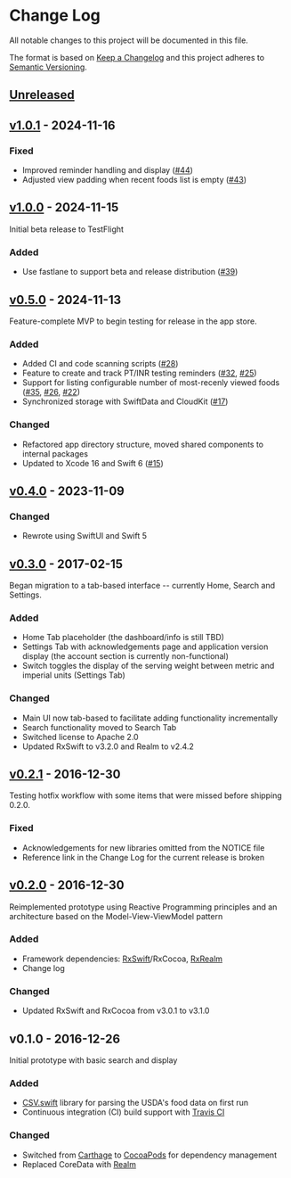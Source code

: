 # Change Log

All notable changes to this project will be documented in this file.

The format is based on [Keep a Changelog](http://keepachangelog.com/)
and this project adheres to [Semantic Versioning](http://semver.org/).

## [Unreleased]

## [v1.0.1] - 2024-11-16

### Fixed

- Improved reminder handling and display ([#44](https://github.com/robertwtucker/kfinderapp-ios/pull/44))
- Adjusted view padding when recent foods list is empty ([#43](https://github.com/robertwtucker/kfinderapp-ios/pull/43))

## [v1.0.0] - 2024-11-15

Initial beta release to TestFlight

### Added

- Use fastlane to support beta and release distribution ([#39](https://github.com/robertwtucker/kfinderapp-ios/pull/39))

## [v0.5.0] - 2024-11-13

Feature-complete MVP to begin testing for release in the app store.

### Added

- Added CI and code scanning scripts ([#28](https://github.com/robertwtucker/kfinderapp-ios/pull/28))
- Feature to create and track PT/INR testing reminders ([#32](https://github.com/robertwtucker/kfinderapp-ios/pull/32),
  [#25](https://github.com/robertwtucker/kfinderapp-ios/pull/25))
- Support for listing configurable number of most-recenly viewed foods ([#35](https://github.com/robertwtucker/kfinderapp-ios/pull/35),
  [#26](https://github.com/robertwtucker/kfinderapp-ios/pull/26),
  [#22](https://github.com/robertwtucker/kfinderapp-ios/pull/22))
- Synchronized storage with SwiftData and CloudKit ([#17](https://github.com/robertwtucker/kfinderapp-ios/pull/17))

### Changed

- Refactored app directory structure, moved shared components to internal
  packages
- Updated to Xcode 16 and Swift 6 ([#15](https://github.com/robertwtucker/kfinderapp-ios/pull/15))

## [v0.4.0] - 2023-11-09

### Changed

- Rewrote using SwiftUI and Swift 5

## [v0.3.0] - 2017-02-15

Began migration to a tab-based interface -- currently Home, Search and Settings.

### Added

- Home Tab placeholder (the dashboard/info is still TBD)
- Settings Tab with acknowledgements page and application version display (the
  account section is currently non-functional)
- Switch toggles the display of the serving weight between metric and imperial
  units (Settings Tab)

### Changed

- Main UI now tab-based to facilitate adding functionality incrementally
- Search functionality moved to Search Tab
- Switched license to Apache 2.0
- Updated RxSwift to v3.2.0 and Realm to v2.4.2

## [v0.2.1] - 2016-12-30

Testing hotfix workflow with some items that were missed before shipping 0.2.0.

### Fixed

- Acknowledgements for new libraries omitted from the NOTICE file
- Reference link in the Change Log for the current release is broken

## [v0.2.0] - 2016-12-30

Reimplemented prototype using Reactive Programming principles and an architecture
based on the Model-View-ViewModel pattern

### Added

- Framework dependencies: [RxSwift](https://github.com/ReactiveX/RxSwift)/RxCocoa,
  [RxRealm](https://github.com/RxSwiftCommunity/RxRealm)
- Change log

### Changed

- Updated RxSwift and RxCocoa from v3.0.1 to v3.1.0

## v0.1.0 - 2016-12-26

Initial prototype with basic search and display

### Added

- [CSV.swift](https://github.com/yaslab/CSV.swift) library for parsing the
  USDA's food data on first run
- Continuous integration (CI) build support with [Travis CI](https://travis-ci.org/robertwtucker/kfinderapp-ios)

### Changed

- Switched from [Carthage](https://github.com/Carthage/Carthage) to
  [CocoaPods](https://cocoapods.org/about) for dependency management
- Replaced CoreData with [Realm](https://realm.io/)

[Unreleased]: https://github.com/robertwtucker/kfinderapp-ios/compare/v1.0.1...HEAD
[v1.0.1]: https://github.com/robertwtucker/kfinderapp-ios/compare/v1.0.0...v1.0.1
[v1.0.0]: https://github.com/robertwtucker/kfinderapp-ios/compare/v0.5.0...v1.0.0
[v0.5.0]: https://github.com/robertwtucker/kfinderapp-ios/compare/v0.4.0...v0.5.0
[v0.4.0]: https://github.com/robertwtucker/kfinderapp-ios/compare/v0.3.0...v0.4.0
[v0.3.0]: https://github.com/robertwtucker/kfinderapp-ios/compare/v0.2.1...v0.3.0
[v0.2.1]: https://github.com/robertwtucker/kfinderapp-ios/compare/v0.2.0...v0.2.1
[v0.2.0]: https://github.com/robertwtucker/kfinderapp-ios/compare/v0.1.0...v0.2.0
